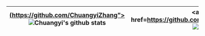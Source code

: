 

| <a href="https://github.com/ChuangyiZhang">(https://github.com/ChuangyiZhang"><img align="center" src="https://github-readme-stats.vercel.app/api?username=ChuangyiZhang&show_icons=true&include_all_commits=true&theme=buefy&hide_border=true&count_private=true" alt="Chuangyi's github stats" /></a> | <a href=https://github.com/ChuangyiZhang"><img align="center" src="https://github-readme-stats.vercel.app/api/top-langs/?username=ChuangyiZhang&layout=compact&theme=buefy&hide_border=true&count_private=true" /></a> |
| ------------- | ------------- |


